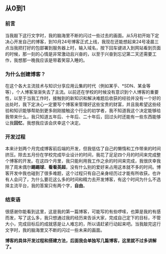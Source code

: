 ## 从0到1

### 前言
当我敲下这行文字时，我的脑海里不断的闪过一些过去的画面。从5月初开始下定决心开发自己的博客，到10月24号博客正式上线，我现在还能想起来24号凌晨三点当我把打好的包部署到服务器上时，输入域名，按下回车键进入到网站看到页面的时候，那一刻的心情是非常激动且兴奋的，以至于兴奋到忘记第二天还需要工作，我想那一晚我应该是带着笑容入睡的。

### 为什么创建博客？
在这个各大主流技术与知识分享应用云集的时代（例如某乎、*SDN、某金等等），个人博客渐渐失去了主流。以前还在学校的时候没有意识到个人博客的重要性，以至于当我工作时，接触到的新知识和解决难题后收获的经验并没有一个好的出处时，我下定决心一定要写个博客来管理好这些宝贵的财富，并且我希望这些经验和知识能够帮助到更多刚刚接触这个行业的初学者，我不知道我这个决定能够给我带来什么，我只知道五年后、十年后、二十年后，回过头时还能有一些东西能够让我**回忆**，我想我应该会庆幸这个决定。

### 开发过程

本来计划两个月完成博客前后端的开发，但我低估了自己的懒惰和工作带来的时间挤压。除去五月份在学校完成毕业设计的时间，我花了足足四个月的时间来完成整个博客的开发。在这四个月里，我只能利用我工作之余的时间来完成，我很庆幸我除了周末偶尔**踢踢球**、**看看英超**，没有什么别的爱好来占用这本就不多的时间。博客开发中我也碰到了很多难题，这个过程只有自己亲身经历过才能有所收获。也许有人会问了，为什么要花这么多的时间和精力去开发博客，有这个时间为什么不选择主流平台，我的答案只有两个字，**自由**。

### 结束语

很感谢你能看到这里，这是我的第一篇博客，可能写的有些啰嗦，也算是我的有感而发，写了这么多，我只想通过我的经历来告诉大家，完成自己定下的目标，不管大小，完成目标后的成就感是让人难忘的，所以请赶紧行动起来吧。当我敲完这行文字时，我的脑海里又不断的闪过一些未来的画面。

**博客的具体开发过程和搭建方法，后面我会单独写几篇博客，这里就不过多讲解了。**